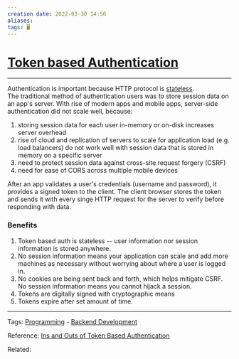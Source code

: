 ```yaml
---
creation date: 2022-03-30 14:56
aliases: 
tags: 🖥️
---
```


# [Token based Authentication](Token%20based%20Authentication.md)
---
Authentication is important because HTTP protocol is [stateless](./HTTP.md#HTTP%20is%20stateless).  
The traditional method of authentication users was to store session data on an app's server. With rise of modern  apps and mobile apps, server-side authentication did not scale well, because:
1. storing session data for each user in-memory or on-disk increases server overhead
2. rise of cloud and replication of servers to scale for application load (e.g. load balancers) do not work well with session data that is stored in memory on a specific server
3. need to protect session data against cross-site request forgery (CSRF)
4. need for ease of CORS across multiple mobile devices  

After an app validates a user's credentials (username and password), it provides a signed token to the client. The client browser stores the token and sends it with every singe HTTP request for the server to verify before responding with data. 

### Benefits
1. Token based auth is stateless -- user information nor session information is stored anywhere. 
2. No session information means your application can scale and add more machines as necessary without worrying about where a user is logged in.
3. No cookies are being sent back and forth, which helps mitigate CSRF. No session information means you cannot hijack a session. 
4. Tokens are digitally signed with cryptographic means
5. Tokens expire after set amount of time. 

---
Tags: [Programming](Programming.md) - [Backend Development](Backend%20Development.md) 

Reference: [Ins and Outs of Token Based Authentication](https://www.digitalocean.com/community/tutorials/the-ins-and-outs-of-token-based-authentication#toc-how-token-based-works)

Related: 